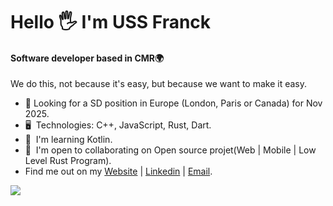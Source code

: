 Hello 🖐️ I'm USS Franck
=======================================================================================================================================

#### Software developer based in CMR🌍
We do this, not because it's easy, but because we want to make it easy.

* 👀 Looking for a SD position in Europe (London, Paris or Canada) for Nov 2025.
* 🖥️  Technologies: C++, JavaScript, Rust, Dart.
* 🌱  I'm learning Kotlin.
* 🤝  I'm open to collaborating on Open source projet(Web | Mobile | Low Level Rust Program).
* Find me out on my [Website](https://uss-franckmekoulou.web.app/) | [Linkedin](https://www.linkedin.com/in/franck-mekoulou/) | [Email](mailto:franckmekoulou.dev@hotmail.com).

<a href="https://www.github.com/ussfranck" target="_blank" rel="noreferrer"><img
src="https://img.shields.io/github/followers/ussfranck?logo=github&style=for-the-badge&color=84cc16&labelColor=1c1917" /></a>
